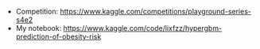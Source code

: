 * Competition:  https://www.kaggle.com/competitions/playground-series-s4e2
* My notebook:  https://www.kaggle.com/code/lixfzz/hypergbm-prediction-of-obesity-risk

